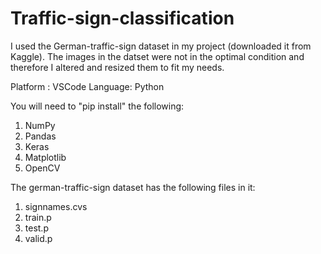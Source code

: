 # Traffic-sign-classification
I used the German-traffic-sign dataset in my project (downloaded it from Kaggle). 
The images in the datset were not in the optimal condition and therefore I altered and resized them to fit my needs. 

Platform : VSCode
Language: Python

You will need to "pip install" the following:
1) NumPy
2) Pandas
3) Keras
4) Matplotlib 
5) OpenCV

The german-traffic-sign dataset has the following files in it:
1) signnames.cvs
2) train.p
3) test.p
4) valid.p
